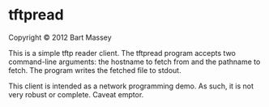 # tftpread
Copyright © 2012 Bart Massey

This is a simple tftp reader client.  The tftpread program
accepts two command-line arguments: the hostname to fetch
from and the pathname to fetch. The program writes the
fetched file to stdout.

This client is intended as a network programming demo. As
such, it is not very robust or complete. Caveat emptor.
